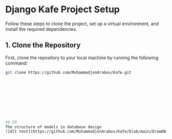 # Django Kafe Project Setup

Follow these steps to clone the project, set up a virtual environment, and install the required dependencies.

## 1. Clone the Repository

First, clone the repository to your local machine by running the following command:

```bash
git clone https://github.com/MuhammadjonArabov/Kafe.git










## DB
The structure of models in database design
![Alt text](https://github.com/MuhammadjonArabov/Kafe/blob/main/DrawDB-Stricture.png)
